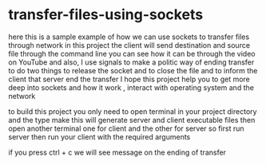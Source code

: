 # transfer-files-using-sockets



here this is a sample example of how we can use sockets to transfer files through network 
in this project the client will send destination and source file through the command line 
you can see how it can be through the video on YouTube 
and also, I use signals to make a politic way of ending transfer to do two things to release the socket and to close the file 
and to inform the client that server end the transfer 
I hope this project help you to get more deep into sockets and how it work , interact with operating system and the network 

to build this project you only need to open terminal in your project directory and the type make this will generate 
server and client executable files then open another terminal one for client and the other for server so first run server then run your client with the required arguments 

if you press ctrl + c we will see message on the ending of transfer 
